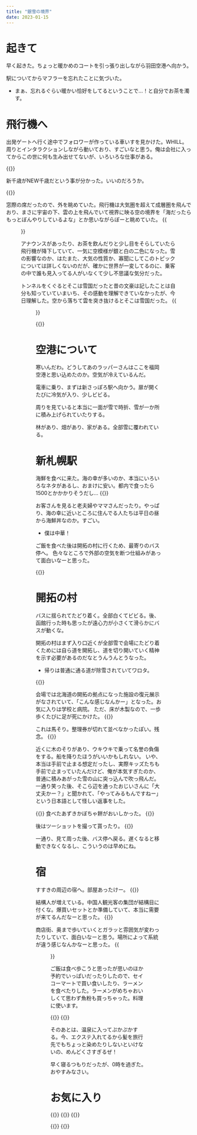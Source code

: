 ```yaml
---
title: "銀雪の境界"
date: 2023-01-15
---
```


# 起きて
早く起きた。ちょっと暖かめのコートを引っ張り出しながら羽田空港へ向かう。

駅についてからマフラーを忘れたことに気づいた。
- まぁ、忘れるぐらい暖かい恰好をしてるということで...！と自分でお茶を濁す。

# 飛行機へ
出発ゲートへ行く途中でフォロワーが作っている車いすを見かけた。WHILL。周りとインタラクションしながら動いており、すごいなと思う。俺は会社に入ってからこの世に何も生み出せてないが、いろいろな仕事がある。

{{<tweet user="dango_bot" id="1614431301607784448">}}

新千歳がNEW千歳だという事が分かった。いいのだろうか。

{{<tweet user="dango_bot" id="1614435796563660801">}}

窓際の席だったので、外を眺めていた。飛行機は大気圏を超えて成層圏を飛んでおり、まさに宇宙の下、雲の上を飛んでいて視界に映る空の境界を「海だったらもっとぼんやりしているよな」とか思いながらぼーと眺めていた。
{{<figure src="/media/2023-01-15-sky1.jpg" alt="sky1">}}

アナウンスがあったり、お茶を飲んだりと少し目をそらしていたら飛行機が降下していて、一気に空模様が銀と白の二色になった。雪の影響なのか、はたまた、大気の性質か、寡聞にしてこのトピックについては詳しくないのだが、確かに世界が一変してるのに、乗客の中で誰も見入ってる人がいなくて少し不思議な気分だった。

トンネルをくぐるとそこは雪国だったと昔の文豪は記したことは自分も知っていていまいち、その感動を理解できていなかったが、今日理解した。空から落ちて雲を突き抜けるとそこは雪国だった。
{{<figure src="/media/2023-01-15-sky2.jpg" alt="sky2">}}

{{<tweet user="dango_bot" id="1614470997394223105">}}

# 空港について
寒いんだわ。どうしてあのラッパーさんはここを福岡空港と思い込めたのか。空気が冷えているんだ。

電車に乗り、まずは新さっぽろ駅へ向かう。扉が開くたびに冷気が入り、少しビビる。

周りを見ていると本当に一面が雪で時折、雪が一か所に積み上げられていたりする。

林があり、畑があり、家がある。全部雪に覆われている。

# 新札幌駅
海鮮を食べに来た。海の幸が多いのか、本当にいろいろなネタがあるし、おまけに安い。都内で食ったら1500とかかかりそうだし...
{{<tweet user="dango_bot" id="1614590261748961281">}}

お客さんを見ると老夫婦やママさんだったり。やっぱり、海の幸に近いところに住んでる人たちは平日の昼から海鮮丼なのか。すごい。
- 僕は中華！

ご飯を食べた後は開拓の村に行くため、最寄りのバス停へ。
色々なところで外部の空気を断つ仕組みがあって面白いなーと思った。

{{<tweet user="dango_bot" id="1614590555358662659">}}
# 開拓の村
バスに揺られてたどり着く。全部白くてビビる。後、函館行った時も思ったが遠心力が小さくて滑らかにバスが動くな。

開拓の村はまず入り口近くが全部雪で会場にたどり着くためには自ら道を開拓し、道を切り開いていく精神を示す必要があるのだなとうんうんとうなった。
- 帰りは普通に通る道が除雪されていてワロタ。

{{<tweet user="dango_bot" id="1614590844404920322">}}


会場では北海道の開拓の拠点になった施設の復元展示がなされていて、「こんな感じなんかー」となった。お気に入りは学校と病院。
ただ、床が木製なので、一歩歩くたびに足が死にかけた。
{{<tweet user="dango_bot" id="1614594256269881344">}}

これは馬そり。整理券が切れて並べなかったぽい。残念。
{{<tweet user="dango_bot" id="1614591370026708992">}}

近くに木のそりがあり、ウキウキで乗って名誉の負傷をする。船を降りたほうがいいかもしれない。
いや、本当は手前で止まる想定だったし、実際キッズたちも手前で止まっていたんだけど、俺が本気すぎたのか、普通に積みあがった雪の山に突っ込んで吹っ飛んだ。一通り笑った後、そこら辺を通ったおじいさんに「大丈夫かー？」と聞かれて、「やってみるもんですねー」という日本語として怪しい返事をした。

{{<tweet user="dango_bot" id="1614593328758272000">}}
食べたあずきかぼちゃ餅がおいしかった。
{{<tweet user="dango_bot" id="1614593740978663424">}}

後はツーショットを撮って貰ったり。
{{<tweet user="dango_bot" id="1614593632098746368">}}

一通り、見て周った後、バス停へ戻る。遅くなると移動できなくなるし、こういうのは早めにね。

# 宿
すすきの周辺の宿へ。部屋あったけー。
{{<tweet user="dango_bot" id="1614561657321328640">}}

結構人が増えている。中国人観光客の集団が結構目に付くな。爆買いセットとか準備していて、本当に需要が来てるんだなーと思った。
{{<tweet user="dango_bot" id="1614787080391098370">}}

商店街、奥まで歩いていくとガラッと雰囲気が変わったりしていて、面白いなーと思う。場所によって系統が違う感じなんかなーと思った。
{{<figure src="/media/2023-01-15-street.jpg" alt="street">}}

ご飯は食べ歩こうと思ったが思いのほか予約でいっぱいだったりしたので、セイコーマートで買い食いしたり、ラーメンを食べたりした。ラーメンがめちゃおいしくて思わず魚粉も買っちゃった。料理に使います。

{{<tweet user="dango_bot" id="1614595703346724866">}}
{{<tweet user="dango_bot" id="1614595949371994113">}}

そのあとは、温泉に入ってぷかぷかする。今、エクステ入れてるから髪を旅行先でもちょっと染めたりしないといけないの、めんどくさすぎるぜ！

早く寝るつもりだったが、0時を過ぎた。おやすみなさい。
# お気に入り
{{<tweet user="dango_bot" id="1614594593433223172">}}
{{<tweet user="dango_bot" id="1614562340044955651">}}
{{<tweet user="dango_bot" id="1614595369522036742">}}

{{<tweet user="dango_bot" id="1614595502036905984">}}
{{<tweet user="dango_bot" id="1614595562644570113">}}